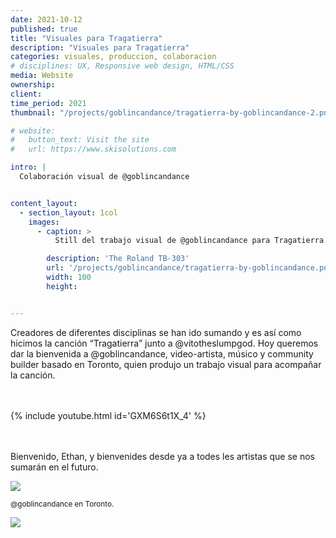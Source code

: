 ```yaml
---
date: 2021-10-12
published: true
title: "Visuales para Tragatierra"
description: "Visuales para Tragatierra"
categories: visuales, produccion, colaboracion
# disciplines: UX, Responsive web design, HTML/CSS
media: Website
ownership:
client: 
time_period: 2021
thumbnail: "/projects/goblincandance/tragatierra-by-goblincandance-2.png"

# website:
#   button_text: Visit the site
#   url: https://www.skisolutions.com

intro: |
  Colaboración visual de @goblincandance


content_layout:
  - section_layout: 1col
    images:
      - caption: >
          Still del trabajo visual de @goblincandance para Tragatierra.

        description: 'The Roland TB-303'
        url: '/projects/goblincandance/tragatierra-by-goblincandance.png'
        width: 100
        height:


---
```


Creadores de diferentes disciplinas se han ido sumando y es así como hicimos la canción “Tragatierra” junto a @vitotheslumpgod. Hoy queremos dar la bienvenida a @goblincandance, video-artista, músico y community builder basado en Toronto, quien produjo un trabajo visual para acompañar la canción. 

<br><br>
{% include youtube.html id='GXM6S6t1X_4' %}

<br><br>
Bienvenido, Ethan, y bienvenides desde ya a todes les artistas que se nos sumarán en el futuro.

<img src="{{site.baseurl}}/images/projects/goblincandance/goblincandance.jpg">
<p><small>@goblincandance en Toronto.</small></p>

<img class="traslucent-image" src="../../css/tunel.gif">
